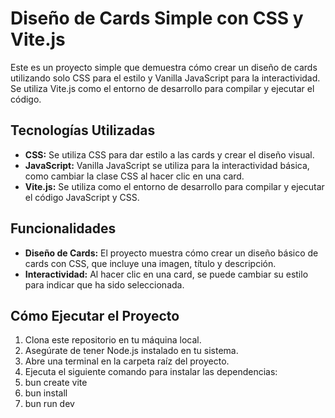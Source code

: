 # Diseño de Cards Simple con CSS y Vite.js

Este es un proyecto simple que demuestra cómo crear un diseño de cards utilizando solo CSS para el estilo y Vanilla JavaScript para la interactividad. Se utiliza Vite.js como el entorno de desarrollo para compilar y ejecutar el código.

## Tecnologías Utilizadas

- **CSS:** Se utiliza CSS para dar estilo a las cards y crear el diseño visual.
- **JavaScript:** Vanilla JavaScript se utiliza para la interactividad básica, como cambiar la clase CSS al hacer clic en una card.
- **Vite.js:** Se utiliza como el entorno de desarrollo para compilar y ejecutar el código JavaScript y CSS.

## Funcionalidades

- **Diseño de Cards:** El proyecto muestra cómo crear un diseño básico de cards con CSS, que incluye una imagen, título y descripción.
- **Interactividad:** Al hacer clic en una card, se puede cambiar su estilo para indicar que ha sido seleccionada.

## Cómo Ejecutar el Proyecto

1. Clona este repositorio en tu máquina local.
2. Asegúrate de tener Node.js instalado en tu sistema.
3. Abre una terminal en la carpeta raíz del proyecto.
4. Ejecuta el siguiente comando para instalar las dependencias:
5. bun create vite
6. bun install
7. bun run dev
